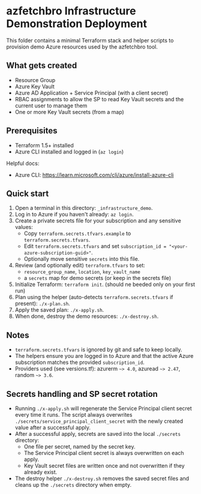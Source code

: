 # azfetchbro Infrastructure Demonstration Deployment

This folder contains a minimal Terraform stack and helper scripts to provision demo Azure resources used by the 
azfetchbro tool.

## What gets created
- Resource Group
- Azure Key Vault
- Azure AD Application + Service Principal (with a client secret)
- RBAC assignments to allow the SP to read Key Vault secrets and the current user to manage them
- One or more Key Vault secrets (from a map)

## Prerequisites
- Terraform 1.5+ installed
- Azure CLI installed and logged in (`az login`)

Helpful docs:
- Azure CLI: https://learn.microsoft.com/cli/azure/install-azure-cli

## Quick start
1. Open a terminal in this directory: `_infrastructure_demo`.
2. Log in to Azure if you haven't already: `az login`.
3. Create a private secrets file for your subscription and any sensitive values:
   - Copy `terraform.secrets.tfvars.example` to `terraform.secrets.tfvars`.
   - Edit `terraform.secrets.tfvars` and set `subscription_id = "<your-azure-subscription-guid>"`.
   - Optionally move sensitive `secrets` into this file.
4. Review (and optionally edit) `terraform.tfvars` to set:
   - `resource_group_name`, `location`, `key_vault_name`
   - a `secrets` map for demo secrets (or keep in the secrets file)
5. Initialize Terraform: `terraform init`. (should ne beeded only on your first run)
6. Plan using the helper (auto-detects `terraform.secrets.tfvars` if present): `./x-plan.sh`.
7. Apply the saved plan: `./x-apply.sh`.
8. When done, destroy the demo resources: `./x-destroy.sh`.

## Notes
- `terraform.secrets.tfvars` is ignored by git and safe to keep locally.
- The helpers ensure you are logged in to Azure and that the active Azure subscription matches the provided `subscription_id`.
- Providers used (see versions.tf): azurerm `~> 4.0`, azuread `~> 2.47`, random `~> 3.6`.

## Secrets handling and SP secret rotation
- Running `./x-apply.sh` will regenerate the Service Principal client secret every time it runs. The script always 
  overwrites `./secrets/service_principal_client_secret` with the newly created value after a successful apply.
- After a successful apply, secrets are saved into the local `./secrets` directory:
  - One file per secret, named by the secret key.
  - The Service Principal client secret is always overwritten on each apply.
  - Key Vault secret files are written once and not overwritten if they already exist.
- The destroy helper `./x-destroy.sh` removes the saved secret files and cleans up the `./secrets` directory when empty.
